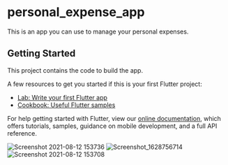 # personal_expense_app

This is an app you can use to manage your personal expenses.

## Getting Started

This project contains the code to build the app.

A few resources to get you started if this is your first Flutter project:

- [Lab: Write your first Flutter app](https://flutter.dev/docs/get-started/codelab)
- [Cookbook: Useful Flutter samples](https://flutter.dev/docs/cookbook)

For help getting started with Flutter, view our
[online documentation](https://flutter.dev/docs), which offers tutorials,
samples, guidance on mobile development, and a full API reference.

![Screenshot 2021-08-12 153736](https://user-images.githubusercontent.com/87035926/129180245-91cf107f-49d4-4989-a19d-d88c0b82f615.png)
![Screenshot_1628756714](https://user-images.githubusercontent.com/87035926/129180252-578ec00b-c512-42b9-85cf-7a8ec31ef1e0.png)
![Screenshot 2021-08-12 153708](https://user-images.githubusercontent.com/87035926/129180214-22a6e2ba-8d08-40d9-8e70-878309909989.png)


